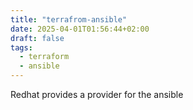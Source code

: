 ```yaml
---
title: "terrafrom-ansible"
date: 2025-04-01T01:56:44+02:00
draft: false
tags:
  - terraform
  - ansible
---
```


Redhat provides a provider for the ansible
